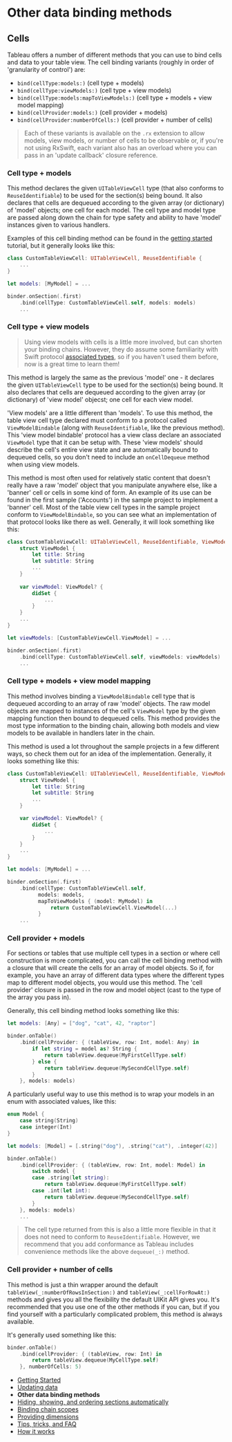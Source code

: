 #  Other data binding methods

## Cells

Tableau offers a number of different methods that you can use to bind cells and data to your table view. The cell binding variants (roughly in 
order of 'granularity of control') are:

- `bind(cellType:models:)` (cell type + models)
- `bind(cellType:viewModels:)` (cell type + view models)
- `bind(cellType:models:mapToViewModels:)` (cell type + models + view model mapping)
- `bind(cellProvider:models:)` (cell provider + models)
- `bind(cellProvider:numberOfCells:)` (cell provider + number of cells)

> Each of these variants is available on the `.rx` extension to allow models, view models, or number of cells to be observable or, if you're not
using RxSwift, each variant also has an overload where you can pass in an 'update callback' closure reference.

### Cell type + models

This method declares the given `UITableViewCell` type (that also conforms to `ReuseIdentifiable`) to be used for the section(s) being
bound. It also declares that cells are dequeued according to the given array (or dictionary) of 'model' objects; one cell for each model. The
cell type and model type are passed along down the chain for type safety and ability to have 'model' instances given to various handlers.

Examples of this cell binding method can be found in the [getting started](GettingStarted.md) tutorial, but it generally looks like this:

```swift
class CustomTableViewCell: UITableViewCell, ReuseIdentifiable {
    ...
}

let models: [MyModel] = ...

binder.onSection(.first)
    .bind(cellType: CustomTableViewCell.self, models: models)
    ...
```

### Cell type + view models

> Using view models with cells is a little more involved, but can shorten your binding chains. However, they do assume some familiarity with
Swift protocol [associated types](https://docs.swift.org/swift-book/LanguageGuide/Generics.html#ID189), so if you haven't used them before,
now is a great time to learn them!

This method is largely the same as the previous 'model' one - it declares the given `UITableViewCell` type to be used for the section(s) being
bound. It also declares that cells are dequeued according to the given array (or dictionary) of 'view model' objecst; one cell for each view 
model.

'View models' are a little different than 'models'. To use this method, the table view cell type declared must conform to a protocol called
`ViewModelBindable` (along with `ReuseIdentifiable`, like the previous method). This 'view model bindable' protocol has a view class
declare an associated `ViewModel` type that it can be setup with. These 'view models' should describe the cell's entire view state and are
automatically bound to dequeued cells, so you don't need to include an `onCellDequeue` method when using view models.

This method is most often used for relatively static content that doesn't really have a raw 'model' object that you manipulate anywhere else, 
like a 'banner' cell or cells in some kind of form. An example of its use can be found in the first sample ('Accounts') in the sample project to
implement a 'banner' cell. Most of the table view cell types in the sample project conform to `ViewModelBindable`, so you can see what an
implementation of that protocol looks like there as well. Generally, it will look something like this:

```swift
class CustomTableViewCell: UITableViewCell, ReuseIdentifiable, ViewModelBindable {
    struct ViewModel {
        let title: String
        let subtitle: String
        ...
    }
    
    var viewModel: ViewModel? {
        didSet {
            ...
        }
    }
    ...
}

let viewModels: [CustomTableViewCell.ViewModel] = ...

binder.onSection(.first)
    .bind(cellType: CustomTableViewCell.self, viewModels: viewModels)
    ...
```

### Cell type + models + view model mapping

This method involves binding a `ViewModelBindable` cell type that is dequeued according to an array of raw 'model' objects. The raw model
objects are mapped to instances of the cell's `ViewModel` type by the given mapping function then bound to dequeued cells. This method 
provides the most type information to the binding chain, allowing both models and view models to be available in handlers later in the chain.

This method is used a lot throughout the sample projects in a few different ways, so check them out for an idea of the implementation. 
Generally, it looks something like this:

```swift
class CustomTableViewCell: UITableViewCell, ReuseIdentifiable, ViewModelBindable {
    struct ViewModel {
        let title: String
        let subtitle: String
        ...
    }

    var viewModel: ViewModel? {
        didSet {
            ... 
        }
    }
    ...
}

let models: [MyModel] = ...

binder.onSection(.first)
    .bind(cellType: CustomTableViewCell.self, 
          models: models,
          mapToViewModels { (model: MyModel) in
              return CustomTableViewCell.ViewModel(...)
          }
    ...
```

### Cell provider + models

For sections or tables that use multiple cell types in a section or where cell construction is more complicated, you can call the cell binding 
method with a closure that will create the cells for an array of model objects. So if, for example, you have an array of different data types where
the different types map to different model objects, you would use this method. The 'cell provider' closure is passed in the row and model 
object (cast to the type of the array you pass in).

Generally, this cell binding method looks something like this:

```swift
let models: [Any] = ["dog", "cat", 42, "raptor"]

binder.onTable()
    .bind(cellProvider: { (tableView, row: Int, model: Any) in
        if let string = model as? String {
            return tableView.dequeue(MyFirstCellType.self)
        } else {
            return tableView.dequeue(MySecondCellType.self)
        }
    }, models: models)
```

A particularly useful way to use this method is to wrap your models in an enum with associated values, like this:

```swift
enum Model {
    case string(String)
    case integer(Int)
}

let models: [Model] = [.string("dog"), .string("cat"), .integer(42)]

binder.onTable()
    .bind(cellProvider: { (tableView, row: Int, model: Model) in
        switch model {
        case .string(let string):
            return tableView.dequeue(MyFirstCellType.self)
        case .int(let int):
            return tableView.dequeue(MySecondCellType.self)
        }
    }, models: models)
    ...
```

> The cell type returned from this is also a little more flexible in that it does not need to conform to `ReuseIdentifiable`. However, we 
recommend that you add conformance as Tableau includes convenience methods like the above `dequeue(_:)` method.

### Cell provider + number of cells

This method is just a thin wrapper around the default `tableView(_:numberOfRowsInSection:)` and `tableView(_:cellForRowAt:)` 
methods and gives you all the flexibility the default UIKit API gives you. It's recommended that you use one of the other methods if you can,
but if you find yourself with a particularly complicated problem, this method is always available. 

It's generally used something like this:

```swift
binder.onTable()
    .bind(cellProvider: { (tableView, row: Int) in
        return tableView.dequeue(MyCellType.self)
    }, numberOfCells: 5)
```

- [Getting Started](1-GettingStarted.md)
- [Updating data](2-UpdatingData.md)
- **Other data binding methods**
- [Hiding, showing, and ordering sections automatically](4-SectionDisplayBehaviour.md)
- [Binding chain scopes](5-AdvancedBindingChains.md)
- [Providing dimensions](6-ProvidingDimensions.md)
- [Tips, tricks, and FAQ](7-TipsTricksFAQ.md)
- [How it works](8-HowItWorks.md)
